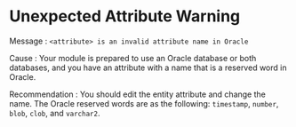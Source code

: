 # Unexpected Attribute Warning

Message : `<attribute> is an invalid attribute name in Oracle`

Cause : Your module is prepared to use an Oracle database or both databases, and you have an attribute with a name that is a reserved word in Oracle.

Recommendation : You should edit the entity attribute and change the name. The Oracle reserved words are as the following: `timestamp`, `number`, `blob`, `clob`, and `varchar2`.

